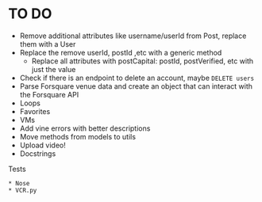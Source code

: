 TO DO
=====

* Remove additional attributes like username/userId from Post, replace them with a User
* Replace the remove userId, postId ,etc with a generic method
  + Replace all attributes with postCapital: postId, postVerified, etc with just the value
* Check if there is an endpoint to delete an account, maybe `DELETE users`
* Parse Forsquare venue data and create an object that can interact with the Forsquare API
* Loops
* Favorites
* VMs
* Add vine errors with better descriptions
* Move methods from models to utils
* Upload video!
* Docstrings



Tests

    * Nose
    * VCR.py
